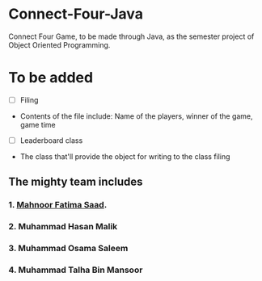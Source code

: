 # Connect-Four-Java
Connect Four Game, to be made through Java, as the semester project of Object Oriented Programming.

# To be added
- [ ] Filing
- Contents of the file include: Name of the players, winner of the game, game time
- [ ] Leaderboard class
- The class that'll provide the object for writing to the class filing


## The mighty team includes
### 1. [Mahnoor Fatima Saad](https://github.com/mfc2496).
### 2. Muhammad Hasan Malik
### 3. Muhammad Osama Saleem
### 4. Muhammad Talha Bin Mansoor
